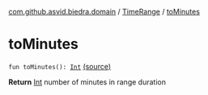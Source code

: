 [com.github.asvid.biedra.domain](../index.md) / [TimeRange](index.md) / [toMinutes](./to-minutes.md)

# toMinutes

`fun toMinutes(): `[`Int`](https://kotlinlang.org/api/latest/jvm/stdlib/kotlin/-int/index.html) [(source)](https://github.com/asvid/GdzieTaBiedra/tree/master/domain/src/main/java/com/github/asvid/biedra/domain/TimeRange.kt#L56)

**Return**
[Int](https://kotlinlang.org/api/latest/jvm/stdlib/kotlin/-int/index.html) number of minutes in range duration

